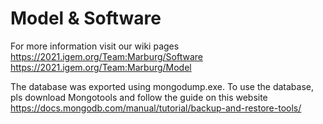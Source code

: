 # Model & Software
For more information visit our wiki pages   
https://2021.igem.org/Team:Marburg/Software   
https://2021.igem.org/Team:Marburg/Model

The database was exported using mongodump.exe.
To use the database, pls download Mongotools and follow the guide on this website https://docs.mongodb.com/manual/tutorial/backup-and-restore-tools/ 
